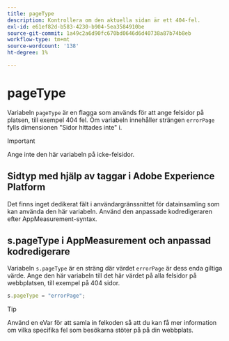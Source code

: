 ```yaml
---
title: pageType
description: Kontrollera om den aktuella sidan är ett 404-fel.
exl-id: e61ef82d-b583-4230-b904-5ea3584910be
source-git-commit: 1a49c2a6d90fc670bd0646d6d40738a87b74b8eb
workflow-type: tm+mt
source-wordcount: '138'
ht-degree: 1%

---
```


# pageType

Variabeln `pageType` är en flagga som används för att ange felsidor på platsen, till exempel 404 fel. Om variabeln innehåller strängen `errorPage` fylls dimensionen &quot;Sidor hittades inte&quot; i.

>[!IMPORTANT]
>
>Ange inte den här variabeln på icke-felsidor.

## Sidtyp med hjälp av taggar i Adobe Experience Platform

Det finns inget dedikerat fält i användargränssnittet för datainsamling som kan använda den här variabeln. Använd den anpassade kodredigeraren efter AppMeasurement-syntax.

## s.pageType i AppMeasurement och anpassad kodredigerare

Variabeln `s.pageType` är en sträng där värdet `errorPage` är dess enda giltiga värde. Ange den här variabeln till det här värdet på alla felsidor på webbplatsen, till exempel på 404 sidor.

```js
s.pageType = "errorPage";
```

>[!TIP]
>
>Använd en eVar för att samla in felkoden så att du kan få mer information om vilka specifika fel som besökarna stöter på på din webbplats.
